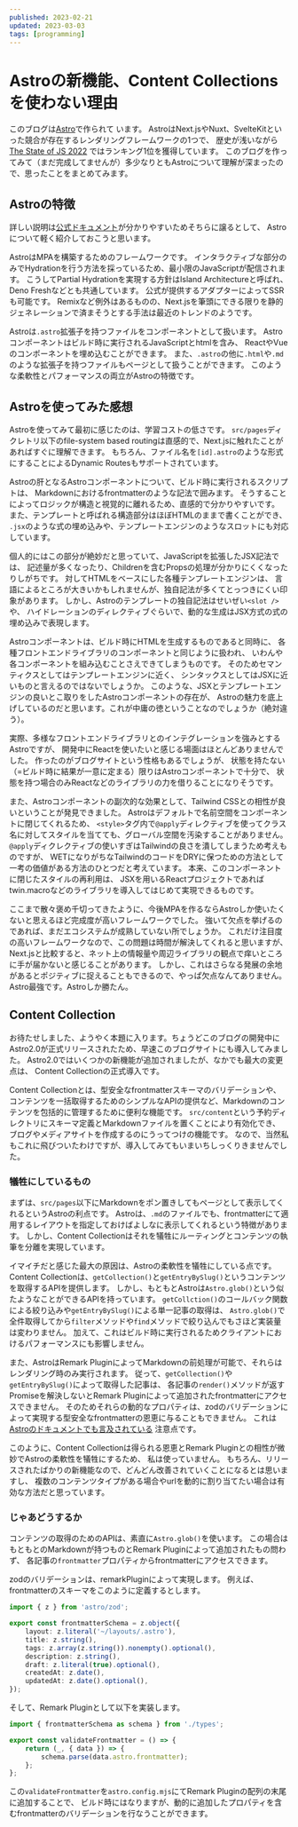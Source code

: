 ```yaml
---
published: 2023-02-21
updated: 2023-03-03
tags: [programming]
---
```


# Astroの新機能、Content Collectionsを使わない理由

このブログは[Astro](https://astro.build/)で作られて
います。
AstroはNext.jsやNuxt、SvelteKitといった競合が存在するレンダリングフレームワークの1つで、
歴史が浅いながら[The State of JS 2022](https://2022.stateofjs.com/ja-JP/libraries/rendering-frameworks/)
ではランキング1位を獲得しています。
このブログを作ってみて（まだ完成してませんが）多少なりともAstroについて理解が深まったので、思ったことをまとめてみます。

## Astroの特徴

詳しい説明は[公式ドキュメント](https://docs.astro.build/ja/concepts/why-astro/)が分かりやすいためそちらに譲るとして、
Astroについて軽く紹介しておこうと思います。

AstroはMPAを構築するためのフレームワークです。
インタラクティブな部分のみでHydrationを行う方法を採っているため、最小限のJavaScriptが配信されます。
こうしてPartial Hydrationを実現する方針はIsland Architectureと呼ばれ、Deno Freshなどとも共通しています。
公式が提供するアダプターによってSSRも可能です。
Remixなど例外はあるものの、Next.jsを筆頭にできる限りを静的ジェネレーションで済まそうとする手法は最近のトレンドのようです。

Astroは`.astro`拡張子を持つファイルをコンポーネントとして扱います。
Astroコンポーネントはビルド時に実行されるJavaScriptとhtmlを含み、
ReactやVueのコンポーネントを埋め込むことができます。
また、`.astro`の他に`.html`や`.md`のような拡張子を持つファイルもページとして扱うことができます。
このような柔軟性とパフォーマンスの両立がAstroの特徴です。

## Astroを使ってみた感想

Astroを使ってみて最初に感じたのは、学習コストの低さです。
`src/pages`ディクレトリ以下のfile-system based routingは直感的で、Next.jsに触れたことがあればすぐに理解できます。
もちろん、ファイル名を`[id].astro`のような形式にすることによるDynamic Routesもサポートされています。

Astroの肝となるAstroコンポーネントについて、ビルド時に実行されるスクリプトは、
Markdownにおけるfrontmatterのような記法で囲みます。
そうすることによってロジックが構造と視覚的に離れるため、直感的で分かりやすいです。
また、テンプレートと呼ばれる構造部分はほぼHTMLのままで書くことができ、
`.jsx`のような式の埋め込みや、テンプレートエンジンのようなスロットにも対応しています。

個人的にはこの部分が絶妙だと思っていて、JavaScriptを拡張したJSX記法では、
記述量が多くなったり、Childrenを含むPropsの処理が分かりにくくなったりしがちです。
対してHTMLをベースにした各種テンプレートエンジンは、
言語によるところが大きいかもしれませんが、独自記法が多くてとっつきにくい印象があります。
しかし、Astroのテンプレートの独自記法はせいぜい`<slot />`や、
ハイドレーションのディレクティブぐらいで、動的な生成はJSX方式の式の埋め込みで表現します。

Astroコンポーネントは、ビルド時にHTMLを生成するものであると同時に、
各種フロントエンドライブラリのコンポーネントと同じように扱われ、
いわんや各コンポーネントを組み込むことさえできてしまうものです。
そのためセマンティクスとしてはテンプレートエンジンに近く、
シンタックスとしてはJSXに近いものと言えるのではないでしょうか。
このような、JSXとテンプレートエンジンの良いとこ取りをしたAstroコンポーネントの存在が、
Astroの魅力を底上げしているのだと思います。これが中庸の徳ということなのでしょうか（絶対違う）。

実際、多様なフロントエンドライブラリとのインテグレーションを強みとするAstroですが、
開発中にReactを使いたいと感じる場面はほとんどありませんでした。
作ったのがブログサイトという性格もあるでしょうが、
状態を持たない（=ビルド時に結果が一意に定まる）限りはAstroコンポーネントで十分で、
状態を持つ場合のみReactなどのライブラリの力を借りることになりそうです。

また、Astroコンポーネントの副次的な効果として、Tailwind CSSとの相性が良いということが発見できました。
Astroはデフォルトで名前空間をコンポーネントに閉じてくれるため、
`<style>`タグ内で`@apply`ディレクティブを使ってクラス名に対してスタイルを当てても、グローバル空間を汚染することがありません。
`@apply`ディクレクティブの使いすぎはTailwindの良さを潰してしまうため考えものですが、
WETになりがちなTailwindのコードをDRYに保つための方法として一考の価値がある方法のひとつだと考えています。
本来、このコンポーネントに閉じたスタイルの再利用は、
JSXを用いるReactプロジェクトであればtwin.macroなどのライブラリを導入してはじめて実現できるものです。

ここまで散々褒め千切ってきたように、今後MPAを作るならAstroしか使いたくないと思えるほど完成度が高いフレームワークでした。
強いて欠点を挙げるのであれば、まだエコシステムが成熟していない所でしょうか。
これだけ注目度の高いフレームワークなので、この問題は時間が解決してくれると思いますが、
Next.jsと比較すると、ネット上の情報量や周辺ライブラリの観点で痒いところに手が届かないと感じることがあります。
しかし、これはさらなる発展の余地があるとポジティブに捉えることもできるので、やっぱ欠点なんてありません。
Astro最強です。Astroしか勝たん。

## Content Collection

お待たせしました、ようやく本題に入ります。ちょうどこのブログの開発中にAstro2.0が正式リリースされたため、早速このブログサイトにも導入してみました。
Astro2.0ではいくつかの新機能が追加されましたが、なかでも最大の変更点は、
Content Collectionの正式導入です。

Content Collectionとは、型安全なfrontmatterスキーマのバリデーションや、
コンテンツを一括取得するためのシンプルなAPIの提供など、Markdownのコンテンツを包括的に管理するために便利な機能です。
`src/content`という予約ディレクトリにスキーマ定義とMarkdownファイルを置くことにより有効化でき、
ブログやメディアサイトを作成するのにうってつけの機能です。
なので、当然私もこれに飛びついたわけですが、導入してみてもいまいちしっくりきませんでした。

### 犠牲にしているもの

まずは、`src/pages`以下にMarkdownをポン置きしてもページとして表示してくれるというAstroの利点です。
Astroは、`.md`のファイルでも、frontmatterにて適用するレイアウトを指定しておけばよしなに表示してくれるという特徴があります。
しかし、Content Collectionはそれを犠牲にルーティングとコンテンツの執筆を分離を実現しています。

イマイチだと感じた最大の原因は、Astroの柔軟性を犠牲にしている点です。
Content Collectionは、`getCollection()`と`getEntryBySlug()`というコンテンツを取得するAPIを提供します。
しかし、もともとAstroは`Astro.glob()`という似たようなことができるAPIを持っています。
`getCollction()`のコールバック関数による絞り込みや`getEntryBySlug()`による単一記事の取得は、
`Astro.glob()`で全件取得してから`filter`メソッドや`find`メソッドで絞り込んでもさほど実装量は変わりません。
加えて、これはビルド時に実行されるためクライアントにおけるパフォーマンスにも影響しません。

また、AstroはRemark PluginによってMarkdownの前処理が可能で、それらはレンダリング時のみ実行されます。
従って、`getCollection()`や`getEntryBySlug()`によって取得した記事は、
各記事の`render()`メソッドが返すPromiseを解決しないとRemark Pluginによって追加されたfrontmatterにアクセスできません。
そのためそれらの動的なプロパティは、zodのバリデーションによって実現する型安全なfrontmatterの恩恵に与ることもできません。
これは
[Astroのドキュメントでも言及されている](https://docs.astro.build/ja/guides/content-collections/#modifying-frontmatter-with-remark)
注意点です。

このように、Content Collectionは得られる恩恵とRemark Pluginとの相性が微妙でAstroの柔軟性を犠牲にするため、
私は使っていません。
もちろん、リリースされたばかりの新機能なので、どんどん改善されていくことになるとは思いますし、
複数のコンテンツタイプがある場合やurlを動的に割り当てたい場合は有効な方法だと思っています。

### じゃあどうするか

コンテンツの取得のためのAPIは、素直に`Astro.glob()`を使います。
この場合はもともとのMarkdownが持つものとRemark Pluginによって追加されたもの問わず、
各記事の`frontmatter`プロパティからfrontmatterにアクセスできます。

zodのバリデーションは、remarkPluginによって実現します。
例えば、frontmatterのスキーマをこのように定義するとします。

```ts:types.ts
import { z } from 'astro/zod';

export const frontmatterSchema = z.object({
    layout: z.literal('~/layouts/.astro'),
    title: z.string(),
    tags: z.array(z.string()).nonempty().optional(),
    description: z.string(),
    draft: z.literal(true).optional(),
    createdAt: z.date(),
    updatedAt: z.date().optional(),
});
```

そして、Remark Pluginとして以下を実装します。

```ts:remarkPlugin.ts
import { frontmatterSchema as schema } from './types';

export const validateFrontmatter = () => {
    return (_, { data }) => {
        schema.parse(data.astro.frontmatter);
    };
};
```

この`validateFrontmatter`を`astro.config.mjs`にてRemark Pluginの配列の末尾に追加することで、
ビルド時にはなりますが、動的に追加したプロパティを含むfrontmatterのバリデーションを行なうことができます。
